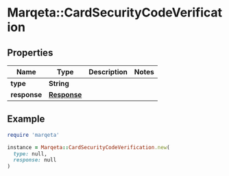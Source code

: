 # Marqeta::CardSecurityCodeVerification

## Properties

| Name | Type | Description | Notes |
| ---- | ---- | ----------- | ----- |
| **type** | **String** |  |  |
| **response** | [**Response**](Response.md) |  |  |

## Example

```ruby
require 'marqeta'

instance = Marqeta::CardSecurityCodeVerification.new(
  type: null,
  response: null
)
```

